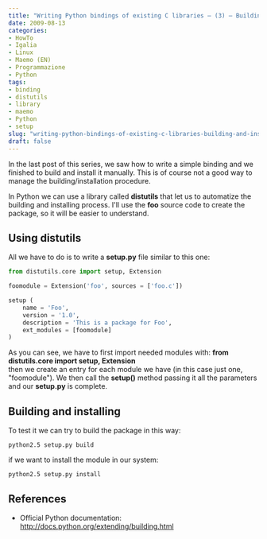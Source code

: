 ```yaml
---
title: "Writing Python bindings of existing C libraries – (3) – Building and Installing with distutils"
date: 2009-08-13
categories: 
- HowTo
- Igalia
- Linux
- Maemo (EN)
- Programmazione
- Python
tags: 
- binding
- distutils
- library
- maemo
- Python
- setup
slug: "writing-python-bindings-of-existing-c-libraries-building-and-installing-with-distutils"
draft: false
---
```


In the last post of this series, we saw how to write a simple binding
and we finished to build and install it manually. This is of course not
a good way to manage the building/installation procedure.

In Python we can use a library called **distutils** that let us to
automatize the building and installing process. I'll use the **foo**
source code to create the package, so it will be easier to understand.

## Using distutils

All we have to do is to write a **setup.py** file similar to this one:

```python
from distutils.core import setup, Extension

foomodule = Extension('foo', sources = ['foo.c'])

setup (
    name = 'Foo',
    version = '1.0',  
    description = 'This is a package for Foo',  
    ext_modules = [foomodule]
)
```

As you can see, we have to first import needed modules with: **from
distutils.core import setup, Extension**  
then we create an entry for each module we have (in this case just one,
"foomodule"). We then call the **setup()** method passing it all the
parameters and our **setup.py** is complete.

## Building and installing

To test it we can try to build the package in this way:

```shell
python2.5 setup.py build
```

if we want to install the module in our system:

```shell
python2.5 setup.py install
```

## References

- Official Python documentation: <http://docs.python.org/extending/building.html>


